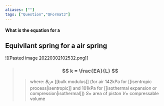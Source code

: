 ```yaml
---
aliases: [""]
tags: ["Question","QFormat3"]
---
```


#### What is the equation for a
## Equivilant spring for a air spring

![[Pasted image 20220302102532.png]]

> ### $$ k = \frac{EA}{L} $$ 
>> where:
>> $B_{0}=$ [[bulk modulus]] (for air 142kPa for [[isentropic process|isentropic]] and 101kPa for [[isothermal expansion or compression|isothermal]])
>> $S=$ area of piston
>> $V=$ compressable volume
